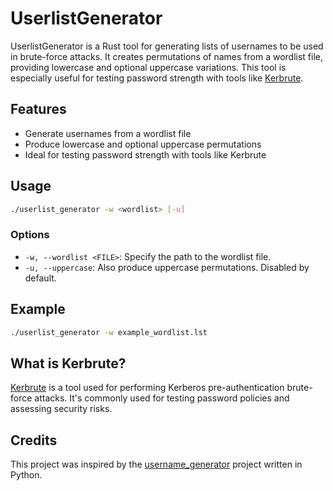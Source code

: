 # UserlistGenerator

UserlistGenerator is a Rust tool for generating lists of usernames to be used in brute-force attacks. It creates permutations of names from a wordlist file, providing lowercase and optional uppercase variations. This tool is especially useful for testing password strength with tools like [Kerbrute](https://github.com/ropnop/kerbrute).

## Features
- Generate usernames from a wordlist file
- Produce lowercase and optional uppercase permutations
- Ideal for testing password strength with tools like Kerbrute

## Usage
```bash
./userlist_generator -w <wordlist> [-u]
```

### Options
- `-w, --wordlist <FILE>`: Specify the path to the wordlist file.
- `-u, --uppercase`: Also produce uppercase permutations. Disabled by default.

## Example
```bash
./userlist_generator -w example_wordlist.lst
```

## What is Kerbrute?
[Kerbrute](https://github.com/ropnop/kerbrute) is a tool used for performing Kerberos pre-authentication brute-force attacks. It's commonly used for testing password policies and assessing security risks.

## Credits
This project was inspired by the [username_generator](https://github.com/shroudri/username_generator) project written in Python.

